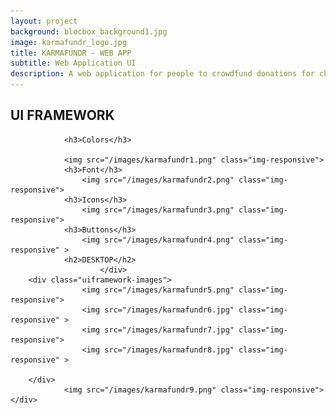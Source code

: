 ```yaml
---
layout: project
background: blocbox_background1.jpg
image: karmafundr_logo.jpg
title: KARMAFUNDR - WEB APP
subtitle: Web Application UI
description: A web application for people to crowdfund donations for charities and foundations, and allow people to donate to specific causes.
---
```



<div class="image-block">
	<div class=".col-md-12">
     	<div class="ui-framework">
			<h2>UI FRAMEWORK</h2>

            	<h3>Colors</h3>

				<img src="/images/karmafundr1.png" class="img-responsive">
            	<h3>Font</h3>
            		<img src="/images/karmafundr2.png" class="img-responsive">
            	<h3>Icons</h3>
					<img src="/images/karmafundr3.png" class="img-responsive">
				<h3>Buttons</h3>
					<img src="/images/karmafundr4.png" class="img-responsive" >
				<h2>DESKTOP</h2>
						</div>
		<div class="uiframework-images">
					<img src="/images/karmafundr5.png" class="img-responsive">
					<img src="/images/karmafundr6.jpg" class="img-responsive" >
					<img src="/images/karmafundr7.jpg" class="img-responsive">
					<img src="/images/karmafundr8.jpg" class="img-responsive" >

		</div>
				<img src="/images/karmafundr9.png" class="img-responsive">
	</div>
</div>


	




